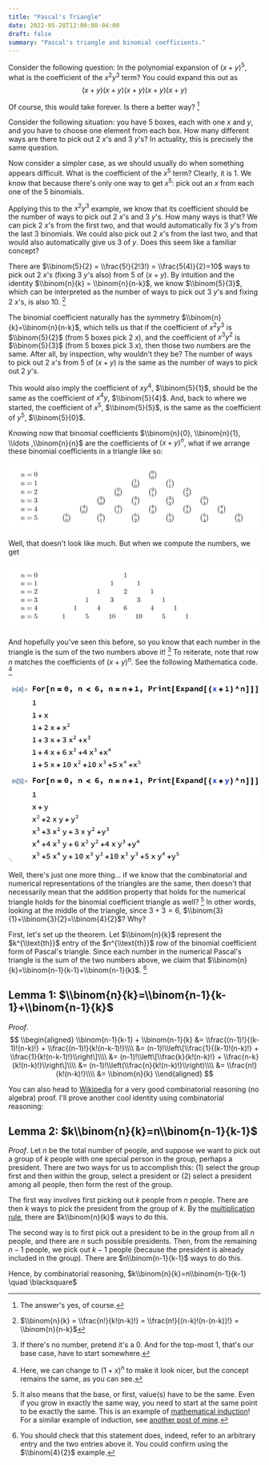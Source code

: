 ```yaml
---
title: "Pascal's Triangle"
date: 2022-05-28T12:00:00-04:00
draft: false
summary: "Pascal's triangle and binomial coefficients."
---
```


Consider the following question: In the polynomial expansion of $(x+y)^5$, what is the coefficient of the $x^2y^3$ term? You could expand this out as$$(x+y)(x+y)(x+y)(x+y)(x+y)$$

Of course, this would take forever. Is there a better way? [^1]

[^1]: The answer's yes, of course.

Consider the following situation: you have 5 boxes, each with one $x$ and $y$, and you have to choose one element from each box. How many different ways are there to pick out 2 $x$'s and 3 $y$'s? In actuality, this is precisely the same question.

Now consider a simpler case, as we should usually do when something appears difficult. What is the coefficient of the $x^5$ term? Clearly, it is 1. We know that because there's only one way to get $x^5$: pick out an $x$ from each one of the 5 binomials.

Applying this to the $x^2y^3$ example, we know that its coefficient should be the number of ways to pick out 2 $x$'s and 3 $y$'s. How many ways is that? We can pick 2 $x$'s from the first two, and that would automatically fix 3 $y$'s from the last 3 binomials. We could also pick out 2 $x$'s from the last two, and that would also automatically give us 3 of $y$. Does this seem like a familiar concept?

There are $\\binom{5}{2} = \\frac{5!}{2!3!} = \\frac{5(4)}{2}=10$ ways to pick out 2 $x$'s (fixing 3 $y$'s also) from 5 of $(x+y)$. By intuition and the identity $\\binom{n}{k} = \\binom{n}{n-k}$, we know $\\binom{5}{3}$, which can be interpreted as the number of ways to pick out 3 $y$'s and fixing 2 $x$'s, is also 10. [^2]

[^2]: $\\binom{n}{k} = \\frac{n!}{k!(n-k)!} = \\frac{n!}{(n-k)!(n-(n-k))!} = \\binom{n}{n-k}$

The binomial coefficient naturally has the symmetry $\\binom{n}{k}=\\binom{n}{n-k}$, which tells us that if the coefficient of $x^2y^3$ is $\\binom{5}{2}$ (from 5 boxes pick 2 $x$), and the coefficient of $x^3y^2$ is $\\binom{5}{3}$ (from 5 boxes pick 3 $x$), then those two numbers are the same. After all, by inspection, why wouldn't they be? The number of ways to pick out 2 $x$'s from 5 of $(x+y)$ is the same as the number of ways to pick out 2 $y$'s.

This would also imply the coefficient of $xy^4$, $\\binom{5}{1}$, should be the same as the coefficient of $x^4y$, $\\binom{5}{4}$. And, back to where we started, the coefficient of $x^5$, $\\binom{5}{5}$, is the same as the coefficient of $y^5$, $\\binom{5}{0}$.

Knowing now that binomial coefficients $\\binom{n}{0}, \\binom{n}{1}, \\ldots ,\\binom{n}{n}$ are the coefficients of $(x+y)^n$, what if we arrange these binomial coefficients in a triangle like so:

![Pascal's triangle with binomial coefficients](img/pascal-binoms.jpg#center)

Well, that doesn't look like much. But when we compute the numbers, we get

![Pascal's triangle](img/pascal-nums.jpg#center)

And hopefully you've seen this before, so you know that each number in the triangle is the sum of the two numbers above it! [^3] To reiterate, note that row $n$ matches the coefficients of $(x+y)^n$. See the following Mathematica code. [^4]

![Mathematica code for printing Pascal's triangle using binomial theorem](img/pascal-mathematica.jpg)

[^3]: If there's no number, pretend it's a 0. And for the top-most 1, that's our base case, have to start somewhere.

[^4]: Here, we can change to $(1+x)^n$ to make it look nicer, but the concept remains the same, as you can see.

Well, there's just one more thing... if we know that the combinatorial and numerical representations of the triangles are the same, then doesn't that necessarily mean that the addition property that holds for the numerical triangle holds for the binomial coefficient triangle as well? [^5] In other words, looking at the middle of the triangle, since $3+3=6$, $\\binom{3}{1}+\\binom{3}{2}=\\binom{4}{2}$? Why?

[^5]: It also means that the base, or first, value(s) have to be the same. Even if you grow in exactly the same way, you need to start at the same point to be exactly the same. This is an example of [mathematical induction](https://en.wikipedia.org/wiki/Mathematical_induction)! For a similar example of induction, see [another post of mine](../eulers_formula#proof-2-by-differential-equation).

First, let's set up the theorem. Let $\\binom{n}{k}$ represent the $k^{\\text{th}}$ entry of the $n^{\\text{th}}$ row of the binomial coefficient form of Pascal's triangle. Since each number in the numerical Pascal's triangle is the sum of the two numbers above, we claim that $\\binom{n}{k}=\\binom{n-1}{k-1}+\\binom{n-1}{k}$. [^6]

[^6]: You should check that this statement does, indeed, refer to an arbitrary entry and the two entries above it. You could confirm using the $\\binom{4}{2}$ example.

## Lemma 1: $\\binom{n}{k}=\\binom{n-1}{k-1}+\\binom{n-1}{k}$

*Proof*. $$ \\begin{aligned} \\binom{n-1}{k-1} + \\binom{n-1}{k} &= \\frac{(n-1)!}{(k-1)!(n-k)!} + \\frac{(n-1)!}{k!(n-k-1)!}\\\\ &= (n-1)!\\left\[\\frac{1}{(k-1)!(n-k)!} + \\frac{1}{k!(n-k-1)!}\\right\]\\\\ &= (n-1)!\\left\[\\frac{k}{k!(n-k)!} + \\frac{n-k}{k!(n-k)!}\\right\]\\\\ &= (n-1)!\\left(\\frac{n}{k!(n-k)!}\\right)\\\\ &= \\frac{n!}{k!(n-k)!}\\\\ &= \\binom{n}{k} \\end{aligned} $$

You can also head to [Wikipedia](https://en.wikipedia.org/wiki/Pascal%27s_rule#Combinatorial_proof) for a very good combinatorial reasoning (no algebra) proof. I'll prove another cool identity using combinatorial reasoning:

## Lemma 2: $k\\binom{n}{k}=n\\binom{n-1}{k-1}$

*Proof*. Let $n$ be the total number of people, and suppose we want to pick out a group of $k$ people with one special person in the group, perhaps a president. There are two ways for us to accomplish this: (1) select the group first and then within the group, select a president or (2) select a president among all people, then form the rest of the group.

The first way involves first picking out $k$ people from $n$ people. There are then $k$ ways to pick the president from the group of $k$. By the [multiplication rule](https://www.khanacademy.org/math/ap-statistics/probability-ap/probability-multiplication-rule/a/general-multiplication-rule), there are $k\\binom{n}{k}$ ways to do this.

The second way is to first pick out a president to be in the group from all $n$ people, and there are $n$ such possible presidents. Then, from the remaining $n-1$ people, we pick out $k-1$ people (because the president is already included in the group). There are $n\\binom{n-1}{k-1}$ ways to do this.

Hence, by combinatorial reasoning, $k\\binom{n}{k}=n\\binom{n-1}{k-1} \quad \blacksquare$
